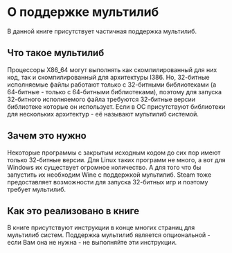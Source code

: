 ﻿# О поддержке мультилиб

В данной книге присутствует частичная поддержка мультилиб.

## Что такое мультилиб

Процессоры X86_64 могут выполнять как скомпилированный для них код, так и скомпилированный для архитектуры I386.
Но, 32-битные исполняемые файлы работают только с 32-битными библиотеками (а 64-битные - только с 64-битными библиотеками), поэтому для запуска 32-битного исполняемого файла требуются 32-битные версии библиотеке которые он использует.
Если в ОС присутствуют библиотеки для нескольких архитектур - её называют мультилиб системой.

## Зачем это нужно

Некоторые программы с закрытым исходным кодом до сих пор имеют только 32-битные версии. Для Linux таких программ не много, а вот для Windows их существует огромное количество. А для того что бы запустить их необходим Wine с поддержкой мультилиб. Steam тоже предоставляет возможности для запуска 32-битных игр и поэтому требует мультилиб.

## Как это реализовано в книге

В книге присутствуют инструкции в конце многих страниц для мультилиб систем. Поддержка мультилиб является опциональной - если Вам она не нужна - не выполняйте эти инструкции.
